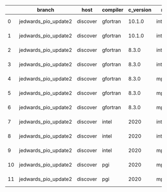 |    | branch               | host     | compiler   | c_version   | mpi      | m_version   | o_g   | os    | build   |   u_pass |   u_fail |   s_pass |   s_fail |   e_pass |   e_fail |   nuopc_pass |   nuopc_fail | netcdf_c   | netcdf_f   | artifacts_hash                                                                                                 | modified                   |
|----|----------------------|----------|------------|-------------|----------|-------------|-------|-------|---------|----------|----------|----------|----------|----------|----------|--------------|--------------|------------|------------|----------------------------------------------------------------------------------------------------------------|----------------------------|
|  0 | jedwards_pio_update2 | discover | gfortran   | 10.1.0      | intelmpi | 19.1.3.304  | O     | Linux | Pass    |    13632 |       15 |       49 |        0 |       80 |        0 |           50 |            0 |            |            | [artifacts](https://github.com/esmf-org/esmf-test-artifacts-new/tree/9f8251204b143425f965569d4d682c4954e92297) | 2022-03-02 23:42:54.470351 |
|  1 | jedwards_pio_update2 | discover | gfortran   | 10.1.0      | intelmpi | 19.1.3.304  | g     | Linux | Pass    |    13632 |       15 |       49 |        0 |       80 |        0 |           50 |            0 |            |            | [artifacts](https://github.com/esmf-org/esmf-test-artifacts-new/tree/c0e619cac0ba1ba6659e11103f8f74109290b704) | 2022-03-02 23:42:54.470351 |
|  2 | jedwards_pio_update2 | discover | gfortran   | 8.3.0       | intelmpi | 19.1.3.304  | O     | Linux | Pass    |    13632 |       15 |       49 |        0 |       80 |        0 |           50 |            0 |            |            | [artifacts](https://github.com/esmf-org/esmf-test-artifacts-new/tree/5e0196715b67a901ab603bfb5d3fdba723b104da) | 2022-03-02 23:42:54.470351 |
|  3 | jedwards_pio_update2 | discover | gfortran   | 8.3.0       | intelmpi | 19.1.3.304  | g     | Linux | Pass    |    13632 |       15 |       49 |        0 |       80 |        0 |           50 |            0 |            |            | [artifacts](https://github.com/esmf-org/esmf-test-artifacts-new/tree/40738e3bddabe4f765601f0a3f219a4e60a64959) | 2022-03-02 23:42:54.470351 |
|  4 | jedwards_pio_update2 | discover | gfortran   | 8.3.0       | mpiuni   | none        | O     | Linux | Pass    |    12121 |        0 |        8 |        0 |       43 |        0 |            0 |           50 |            |            | [artifacts](https://github.com/esmf-org/esmf-test-artifacts-new/tree/a09df942d45420c0d2c31ca1ffea440f9d4345b3) | 2022-03-02 23:42:54.470351 |
|  5 | jedwards_pio_update2 | discover | gfortran   | 8.3.0       | mpiuni   | none        | g     | Linux | Pass    |    12121 |        0 |        8 |        0 |       43 |        0 |            0 |           50 |            |            | [artifacts](https://github.com/esmf-org/esmf-test-artifacts-new/tree/c0d34e243a8f2480494ccb7c239e4aaa11044cc8) | 2022-03-02 23:42:54.470351 |
|  6 | jedwards_pio_update2 | discover | gfortran   | 8.3.0       | mpt      | 2.17        | O     | Linux | Pass    |    13647 |        0 |       49 |        0 |       80 |        0 |           46 |            4 |            |            | [artifacts](https://github.com/esmf-org/esmf-test-artifacts-new/tree/657c4db71f7f145001a2fad7f7a4055d100c4442) | 2022-03-02 23:42:54.470351 |
|  7 | jedwards_pio_update2 | discover | intel      | 2020        | intelmpi | 19.1.3.304  | O     | Linux | Pass    |    13647 |        0 |       49 |        0 |       80 |        0 |           50 |            0 | 4.8.0      | 4.5.4      | [artifacts](https://github.com/esmf-org/esmf-test-artifacts-new/tree/a15cfc56e9bd816d48b78f8f63cd4df93ef436ed) | 2022-03-02 23:42:54.470351 |
|  8 | jedwards_pio_update2 | discover | intel      | 2020        | intelmpi | 19.1.3.304  | g     | Linux | Pass    |    13258 |      389 |       49 |        0 |       79 |        1 |           34 |           16 | 4.8.0      | 4.5.4      | [artifacts](https://github.com/esmf-org/esmf-test-artifacts-new/tree/c6d856b72f3542b6094e111e838a71f6b0b1c83b) | 2022-03-02 23:42:54.470351 |
|  9 | jedwards_pio_update2 | discover | intel      | 2020        | mpt      | 2.17        | O     | Linux | Pass    |    13647 |        0 |       49 |        0 |       80 |        0 |            0 |           50 | 4.8.0      | 4.5.4      | [artifacts](https://github.com/esmf-org/esmf-test-artifacts-new/tree/3a7cc2e006cf0088165c4afdb8b3f014f1b1a2d8) | 2022-03-02 23:42:54.470351 |
| 10 | jedwards_pio_update2 | discover | pgi        | 2020        | mpiuni   | none        | O     | Linux | Pass    |    11499 |      622 |        6 |        2 |       40 |        3 |            0 |           50 |            |            | [artifacts](https://github.com/esmf-org/esmf-test-artifacts-new/tree/9ab70ac142e1a16b64b5a51862bb452baae5ee90) | 2022-03-02 23:42:54.470351 |
| 11 | jedwards_pio_update2 | discover | pgi        | 2020        | mpiuni   | none        | g     | Linux | Pass    |    11499 |      622 |        4 |        4 |       40 |        3 |            0 |           50 |            |            | [artifacts](https://github.com/esmf-org/esmf-test-artifacts-new/tree/9dce32284bc86877006d0adfdfff503a2f702d23) | 2022-03-02 23:42:54.470351 |